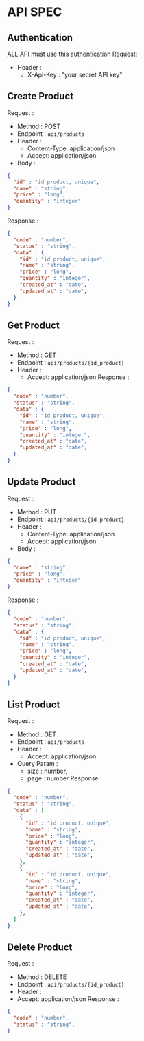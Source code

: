 # API SPEC

## Authentication
ALL API must use this authentication
Request:
- Header :
  - X-Api-Key : "your secret API key"

## Create Product
Request :
- Method : POST 
- Endpoint : `api/products`
- Header :
  - Content-Type: application/json 
  - Accept: application/json
- Body : 
```json
{
  "id" : "id product, unique",
  "name" : "string",
  "price" : "long",
  "quantity" : "integer"
}
```
Response :
```json
{
  "code" : "number",
  "status" : "string",
  "data" : {
    "id" : "id product, unique",
    "name" : "string",
    "price" : "long",
    "quantity" : "integer",
    "created_at" : "date",
    "updated_at" : "date",
  }
}
```

## Get Product
Request :
- Method : GET
- Endpoint : `api/products/{id_product}`
- Header :
  - Accept: application/json 
Response :
```json
{
  "code" : "number",
  "status" : "string",
  "data" : {
    "id" : "id product, unique",
    "name" : "string",
    "price" : "long",
    "quantity" : "integer",
    "created_at" : "date",
    "updated_at" : "date",
  }
}
```

## Update Product
Request :
- Method : PUT
- Endpoint : `api/products/{id_product}`
- Header :
  - Content-Type: application/json
  - Accept: application/json
- Body :
```json
{
  "name" : "string",
  "price" : "long",
  "quantity" : "integer"
}
```
Response :
```json
{
  "code" : "number",
  "status" : "string",
  "data" : {
    "id" : "id product, unique",
    "name" : "string",
    "price" : "long",
    "quantity" : "integer",
    "created_at" : "date",
    "updated_at" : "date",
  }
} 
```

## List Product
Request :
- Method : GET
- Endpoint : `api/products`
- Header :
  - Accept: application/json
- Query Param :
  - size : number,
  - page : number
Response :
```json
{
  "code" : "number",
  "status" : "string",
  "data" : [
    {
      "id" : "id product, unique",
      "name" : "string",
      "price" : "long",
      "quantity" : "integer",
      "created_at" : "date",
      "updated_at" : "date",
    },
    {
      "id" : "id product, unique",
      "name" : "string",
      "price" : "long",
      "quantity" : "integer",
      "created_at" : "date",
      "updated_at" : "date",
    },
  ]
}
```


## Delete Product
Request :
- Method : DELETE
- Endpoint : `api/products/{id_product}`
- Header :
- Accept: application/json
Response :
```json
{
  "code" : "number",
  "status" : "string", 
}
```
